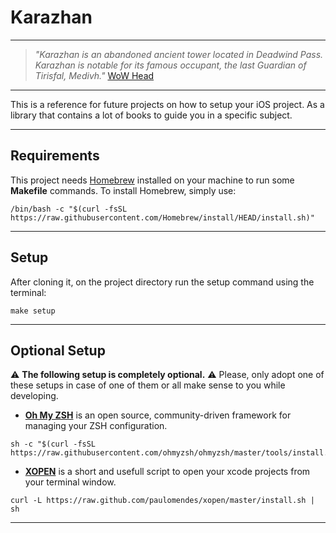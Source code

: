 # Karazhan

---

>*"Karazhan is an abandoned ancient tower located in Deadwind Pass. Karazhan is notable for its famous occupant, the last Guardian of Tirisfal, Medivh."* [WoW Head](https://www.wowhead.com/karazhan)

---

This is a reference for future projects on how to setup your iOS project. As a library that contains a lot of books to guide you in a specific subject.

---
## Requirements

This project needs [Homebrew](https://brew.sh/) installed on your machine to run some **Makefile** commands. To install Homebrew, simply use:

```
/bin/bash -c "$(curl -fsSL https://raw.githubusercontent.com/Homebrew/install/HEAD/install.sh)"
```

---
## Setup

After cloning it, on the project directory run the setup command using the terminal:

```
make setup
```

---
## Optional Setup

⚠️ **The following setup is completely optional.** ⚠️
Please, only adopt one of these setups in case of one of them or all make sense to you while developing.

- **[Oh My ZSH](https://ohmyz.sh/)** is an open source, community-driven framework for managing your ZSH configuration.
```
sh -c "$(curl -fsSL https://raw.githubusercontent.com/ohmyzsh/ohmyzsh/master/tools/install.sh)"
```

- **[XOPEN](https://github.com/paulomendes/xopen)** is a short and usefull script to open your xcode projects from your terminal window.
```
curl -L https://raw.github.com/paulomendes/xopen/master/install.sh | sh
```

---